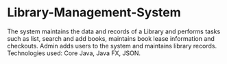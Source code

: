 # Library-Management-System
The system maintains the data and records of a Library and performs tasks such as list, search and add books, maintains book lease information and checkouts. Admin adds users to the system and maintains library records.  Technologies used: Core Java, Java FX, JSON.
